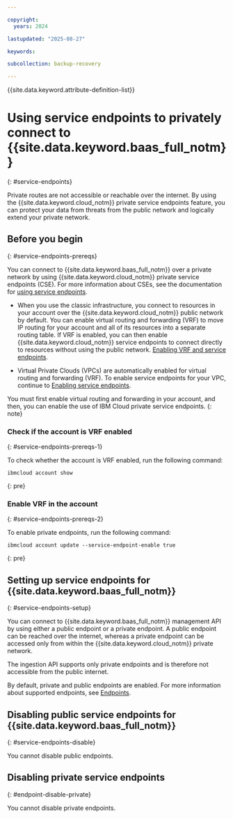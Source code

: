 ```yaml
---

copyright:
  years: 2024

lastupdated: "2025-08-27"

keywords:

subcollection: backup-recovery

---
```


{{site.data.keyword.attribute-definition-list}}


# Using service endpoints to privately connect to {{site.data.keyword.baas_full_notm}}
{: #service-endpoints}

Private routes are not accessible or reachable over the internet. By using the {{site.data.keyword.cloud_notm}} private service endpoints feature, you can protect your data from threats from the public network and logically extend your private network.

## Before you begin
{: #service-endpoints-prereqs}

You can connect to {{site.data.keyword.baas_full_notm}} over a private network by using {{site.data.keyword.cloud_notm}} private service endpoints (CSE). For more information about CSEs, see the documentation for [using service endpoints](/docs/account?topic=account-service-endpoints-overview).

- When you use the classic infrastructure, you connect to resources in your account over the {{site.data.keyword.cloud_notm}} public network by default. You can enable virtual routing and forwarding (VRF) to move IP routing for your account and all of its resources into a separate routing table. If VRF is enabled, you can then enable {{site.data.keyword.cloud_notm}} service endpoints to connect directly to resources without using the public network. [Enabling VRF and service endpoints](/docs/account?topic=account-vrf-service-endpoint).

- Virtual Private Clouds (VPCs) are automatically enabled for virtual routing and forwarding (VRF). To enable service endpoints for your VPC, continue to [Enabling service endpoints](/docs/account?topic=account-vrf-service-endpoint#service-endpoint).

You must first enable virtual routing and forwarding in your account, and then, you can enable the use of IBM Cloud private service endpoints.
{: note}

### Check if the account is VRF enabled
{: #service-endpoints-prereqs-1}

To check whether the account is VRF enabled, run the following command:

```text
ibmcloud account show
```
{: pre}

### Enable VRF in the account
{: #service-endpoints-prereqs-2}

To enable private endpoints, run the following command:

```text
ibmcloud account update --service-endpoint-enable true
```
{: pre}


## Setting up service endpoints for {{site.data.keyword.baas_full_notm}}
{: #service-endpoints-setup}

You can connect to {{site.data.keyword.baas_full_notm}} management API by using either a public endpoint or a private endpoint. A public endpoint can be reached over the internet, whereas a private endpoint can be accessed only from within the {{site.data.keyword.cloud_notm}} private network.

The ingestion API supports only private endpoints and is therefore not accessible from the public internet.

By default, private and public endpoints are enabled. For more information about supported endpoints, see [Endpoints](/docs/backup-recovery?topic=backup-recovery-endpoints).

## Disabling public service endpoints for {{site.data.keyword.baas_full_notm}}
{: #service-endpoints-disable}

You cannot disable public endpoints.

## Disabling private service endpoints
{: #endpoint-disable-private}

You cannot disable private endpoints.
